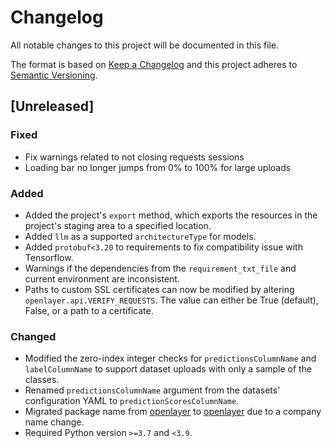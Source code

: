 # Changelog

All notable changes to this project will be documented in this file.

The format is based on [Keep a Changelog](http://keepachangelog.com/en/1.0.0/)
and this project adheres to [Semantic Versioning](http://semver.org/spec/v2.0.0.html).

## [Unreleased]

### Fixed

* Fix warnings related to not closing requests sessions
* Loading bar no longer jumps from 0% to 100% for large uploads

### Added

* Added the project's `export` method, which exports the resources in the project's staging area to a specified location.
* Added `llm` as a supported `architectureType` for models.
* Added `protobuf<3.20` to requirements to fix compatibility issue with Tensorflow.
* Warnings if the dependencies from the `requirement_txt_file` and current environment are inconsistent.
* Paths to custom SSL certificates can now be modified by altering `openlayer.api.VERIFY_REQUESTS`. The value can either be True (default), False, or a path to a certificate.

### Changed

* Modified the zero-index integer checks for `predictionsColumnName` and `labelColumnName` to support dataset uploads with only a sample of the classes.
* Renamed `predictionsColumnName` argument from the datasets' configuration YAML to `predictionScoresColumnName`. 
* Migrated package name from [openlayer](https://pypi.org/project/openlayer/) to [openlayer](https://pypi.org/project/openlayer/) due to a company name change.
* Required Python version `>=3.7` and `<3.9`.

